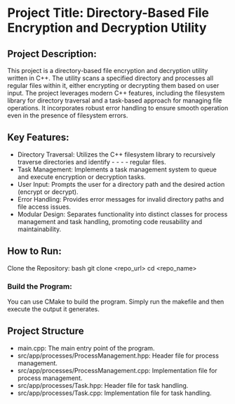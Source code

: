 # Project Title: Directory-Based File Encryption and Decryption Utility

## Project Description:

This project is a directory-based file encryption and decryption utility written in C++. The utility scans a specified directory and processes all regular files within it, either encrypting or decrypting them based on user input. The project leverages modern C++ features, including the filesystem library for directory traversal and a task-based approach for managing file operations. It incorporates robust error handling to ensure smooth operation even in the presence of filesystem errors.

## Key Features:

- Directory Traversal: Utilizes the C++ filesystem library to recursively traverse directories and identify - - - - regular files.
- Task Management: Implements a task management system to queue and execute encryption or decryption tasks.
- User Input: Prompts the user for a directory path and the desired action (encrypt or decrypt).
- Error Handling: Provides error messages for invalid directory paths and file access issues.
- Modular Design: Separates functionality into distinct classes for process management and task handling, promoting code reusability and maintainability.

## How to Run:

Clone the Repository:
bash
git clone <repo_url>
cd <repo_name>

### Build the Program:

You can use CMake to build the program. Simply run the makefile and then execute the output it generates.

## Project Structure

- main.cpp: The main entry point of the program.
- src/app/processes/ProcessManagement.hpp: Header file for process management.
- src/app/processes/ProcessManagement.cpp: Implementation file for process management.
- src/app/processes/Task.hpp: Header file for task handling.
- src/app/processes/Task.cpp: Implementation file for task handling.
